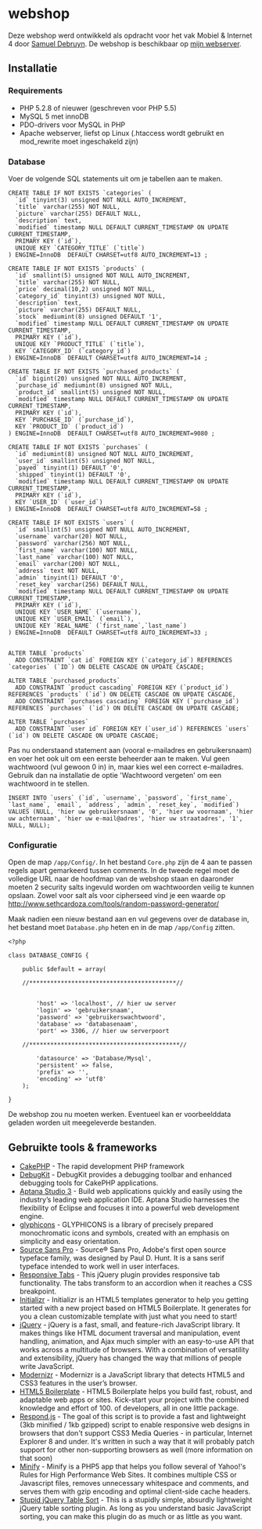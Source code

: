# webshop

Deze webshop werd ontwikkeld als opdracht voor het vak Mobiel &amp; Internet 4 door [Samuel Debruyn](http://sa.muel.be).
De webshop is beschikbaar op [mijn webserver](http://webshop.sa.muel.be).

## Installatie

### Requirements

*   PHP 5.2.8 of nieuwer (geschreven voor PHP 5.5)
*   MySQL 5 met innoDB
*   PDO-drivers voor MySQL in PHP
*   Apache webserver, liefst op Linux (.htaccess wordt gebruikt en mod_rewrite moet ingeschakeld zijn)

### Database

Voer de volgende SQL statements uit om je tabellen aan te maken.

    CREATE TABLE IF NOT EXISTS `categories` (
      `id` tinyint(3) unsigned NOT NULL AUTO_INCREMENT,
      `title` varchar(255) NOT NULL,
      `picture` varchar(255) DEFAULT NULL,
      `description` text,
      `modified` timestamp NULL DEFAULT CURRENT_TIMESTAMP ON UPDATE CURRENT_TIMESTAMP,
      PRIMARY KEY (`id`),
      UNIQUE KEY `CATEGORY_TITLE` (`title`)
    ) ENGINE=InnoDB  DEFAULT CHARSET=utf8 AUTO_INCREMENT=13 ;
    
    CREATE TABLE IF NOT EXISTS `products` (
      `id` smallint(5) unsigned NOT NULL AUTO_INCREMENT,
      `title` varchar(255) NOT NULL,
      `price` decimal(10,2) unsigned NOT NULL,
      `category_id` tinyint(3) unsigned NOT NULL,
      `description` text,
      `picture` varchar(255) DEFAULT NULL,
      `stock` mediumint(8) unsigned DEFAULT '1',
      `modified` timestamp NULL DEFAULT CURRENT_TIMESTAMP ON UPDATE CURRENT_TIMESTAMP,
      PRIMARY KEY (`id`),
      UNIQUE KEY `PRODUCT_TITLE` (`title`),
      KEY `CATEGORY_ID` (`category_id`)
    ) ENGINE=InnoDB  DEFAULT CHARSET=utf8 AUTO_INCREMENT=14 ;
    
    CREATE TABLE IF NOT EXISTS `purchased_products` (
      `id` bigint(20) unsigned NOT NULL AUTO_INCREMENT,
      `purchase_id` mediumint(8) unsigned NOT NULL,
      `product_id` smallint(5) unsigned NOT NULL,
      `modified` timestamp NULL DEFAULT CURRENT_TIMESTAMP ON UPDATE CURRENT_TIMESTAMP,
      PRIMARY KEY (`id`),
      KEY `PURCHASE_ID` (`purchase_id`),
      KEY `PRODUCT_ID` (`product_id`)
    ) ENGINE=InnoDB  DEFAULT CHARSET=utf8 AUTO_INCREMENT=9080 ;
    
    CREATE TABLE IF NOT EXISTS `purchases` (
      `id` mediumint(8) unsigned NOT NULL AUTO_INCREMENT,
      `user_id` smallint(5) unsigned NOT NULL,
      `payed` tinyint(1) DEFAULT '0',
      `shipped` tinyint(1) DEFAULT '0',
      `modified` timestamp NULL DEFAULT CURRENT_TIMESTAMP ON UPDATE CURRENT_TIMESTAMP,
      PRIMARY KEY (`id`),
      KEY `USER_ID` (`user_id`)
    ) ENGINE=InnoDB  DEFAULT CHARSET=utf8 AUTO_INCREMENT=58 ;
    
    CREATE TABLE IF NOT EXISTS `users` (
      `id` smallint(5) unsigned NOT NULL AUTO_INCREMENT,
      `username` varchar(20) NOT NULL,
      `password` varchar(256) NOT NULL,
      `first_name` varchar(100) NOT NULL,
      `last_name` varchar(100) NOT NULL,
      `email` varchar(200) NOT NULL,
      `address` text NOT NULL,
      `admin` tinyint(1) DEFAULT '0',
      `reset_key` varchar(256) DEFAULT NULL,
      `modified` timestamp NULL DEFAULT CURRENT_TIMESTAMP ON UPDATE CURRENT_TIMESTAMP,
      PRIMARY KEY (`id`),
      UNIQUE KEY `USER_NAME` (`username`),
      UNIQUE KEY `USER_EMAIL` (`email`),
      UNIQUE KEY `REAL_NAME` (`first_name`,`last_name`)
    ) ENGINE=InnoDB  DEFAULT CHARSET=utf8 AUTO_INCREMENT=33 ;
    
    
    ALTER TABLE `products`
      ADD CONSTRAINT `cat id` FOREIGN KEY (`category_id`) REFERENCES `categories` (`ID`) ON DELETE CASCADE ON UPDATE CASCADE;
    
    ALTER TABLE `purchased_products`
      ADD CONSTRAINT `product cascading` FOREIGN KEY (`product_id`) REFERENCES `products` (`id`) ON DELETE CASCADE ON UPDATE CASCADE,
      ADD CONSTRAINT `purchases cascading` FOREIGN KEY (`purchase_id`) REFERENCES `purchases` (`id`) ON DELETE CASCADE ON UPDATE CASCADE;
    
    ALTER TABLE `purchases`
      ADD CONSTRAINT `user id` FOREIGN KEY (`user_id`) REFERENCES `users` (`id`) ON DELETE CASCADE ON UPDATE CASCADE;

Pas nu onderstaand statement aan (vooral e-mailadres en gebruikersnaam) en voer het ook uit om een eerste beheerder aan te maken. Vul geen wachtwoord (vul gewoon 0 in) in, maar kies wel een correct e-mailadres. Gebruik dan na installatie de optie 'Wachtwoord vergeten' om een wachtwoord in te stellen.

    INSERT INTO `users` (`id`, `username`, `password`, `first_name`, `last_name`, `email`, `address`, `admin`, `reset_key`, `modified`) VALUES (NULL, 'hier uw gebruikersnaam', '0', 'hier uw voornaam', 'hier uw achternaam', 'hier uw e-mail@adres', 'hier uw straatadres', '1', NULL, NULL);
    
### Configuratie

Open de map `/app/Config/`. In het bestand `Core.php` zijn de 4 aan te passen regels apart gemarkeerd tussen comments. In de tweede regel moet de volledige URL naar de hoofdmap van de webshop staan en daaronder moeten 2 security salts ingevuld worden om wachtwoorden veilig te kunnen opslaan. Zowel voor salt als voor cipherseed vind je  een waarde op http://www.sethcardoza.com/tools/random-password-generator/

Maak nadien een nieuw bestand aan en vul gegevens over de database in, het bestand moet `Database.php` heten en in de map `/app/Config` zitten.

    <?php
    
    class DATABASE_CONFIG {
    
    	public $default = array(
    	
    	//******************************************//
    	
    		
    		'host' => 'localhost', // hier uw server
    		'login' => 'gebruikersnaam',
    		'password' => 'gebruikerswachtwoord',
    		'database' => 'databasenaam',
    		'port' => 3306, // hier uw serverpoort
    	
    	//*******************************************//
    	
    		'datasource' => 'Database/Mysql',
    		'persistent' => false,
    		'prefix' => '',
    		'encoding' => 'utf8'
    	);
    
    }
    
De webshop zou nu moeten werken. Eventueel kan er voorbeelddata geladen worden uit meegeleverde bestanden.


## Gebruikte tools & frameworks

*   [CakePHP](http://www.cakephp.org) - The rapid development PHP framework
*   [DebugKit](https://github.com/cakephp/debug_kit) - DebugKit provides a debugging toolbar and enhanced debugging tools for CakePHP applications.
*   [Aptana Studio 3](http://www.aptana.com/) - Build web applications quickly and easily using the industry’s leading web application IDE. Aptana Studio harnesses the flexibility of Eclipse and focuses it into a powerful web development engine.
*   [glyphicons](http://glyphicons.com/) - GLYPHICONS is a library of precisely prepared monochromatic icons and symbols, created with an emphasis on simplicity and easy orientation.
*   [Source Sans Pro](http://www.google.com/fonts/specimen/Source+Sans+Pro) - Source® Sans Pro, Adobe's first open source typeface family, was designed by Paul D. Hunt. It is a sans serif typeface intended to work well in user interfaces.
*   [Responsive Tabs](https://github.com/jellekralt/Responsive-Tabs) - This jQuery plugin provides responsive tab functionality. The tabs transform to an accordion when it reaches a CSS breakpoint.
*   [Initializr](http://www.initializr.com/) - Initializr is an HTML5 templates generator to help you getting started with a new project based on HTML5 Boilerplate. It generates for you a clean customizable template with just what you need to start!
*   [jQuery](http://jquery.com/) - jQuery is a fast, small, and feature-rich JavaScript library. It makes things like HTML document traversal and manipulation, event handling, animation, and Ajax much simpler with an easy-to-use API that works across a multitude of browsers. With a combination of versatility and extensibility, jQuery has changed the way that millions of people write JavaScript.
*   [Modernizr](http://modernizr.com/) - Modernizr is a JavaScript library that detects HTML5 and CSS3 features in the user’s browser.
*   [HTML5 Boilerplate](http://html5boilerplate.com/) - HTML5 Boilerplate helps you build fast, robust, and adaptable web apps or sites. Kick-start your project with the combined knowledge and effort of 100\. of developers, all in one little package.
*   [Respond.js](https://github.com/scottjehl/Respond) - The goal of this script is to provide a fast and lightweight (3kb minified / 1kb gzipped) script to enable responsive web designs in browsers that don't support CSS3 Media Queries - in particular, Internet Explorer 8 and under. It's written in such a way that it will probably patch support for other non-supporting browsers as well (more information on that soon)
*   [Minify](https://code.google.com/p/minify/) - Minify is a PHP5 app that helps you follow several of Yahoo!'s Rules for High Performance Web Sites. It combines multiple CSS or Javascript files, removes unnecessary whitespace and comments, and serves them with gzip encoding and optimal client-side cache headers.
*   [Stupid jQuery Table Sort](http://joequery.github.io/Stupid-Table-Plugin/) - This is a stupidly simple, absurdly lightweight jQuery table sorting plugin. As long as you understand basic JavaScript sorting, you can make this plugin do as much or as little as you want.
